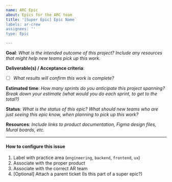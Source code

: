 ```yaml
---
name: ARC Epic
about: Epics for the ARC team
title: '[Super Epic] Epic Name`
labels: ar-crew
assignees: ''
type: Epic

---
```


**Goal**: 
_What is the intended outcome of this project? Include any resources that might help new teams pick up this work._

**Deliverable(s) / Acceptance criteria**: 
- [ ] _What results will confirm this work is complete?_

**Estimated time**: 
_How many sprints do you anticipate this project spanning? Break down your estimate (what would you do each sprint, to get to the total?)_

**Status**: 
_What is the status of this epic? What should new teams who are just seeing this epic know, when planning to pick up this work?_

**Resources**: 
_Include links to product documentation, Figma design files, Mural boards, etc._

---

#### How to configure this issue
1. Label with practice area (`engineering`, `backend`, `frontend`, `ux`)
2. Associate with the proper product
3. Associate with the correct AR team
4. [Optional] Attach a parent ticket (Is this part of a super epic?)
